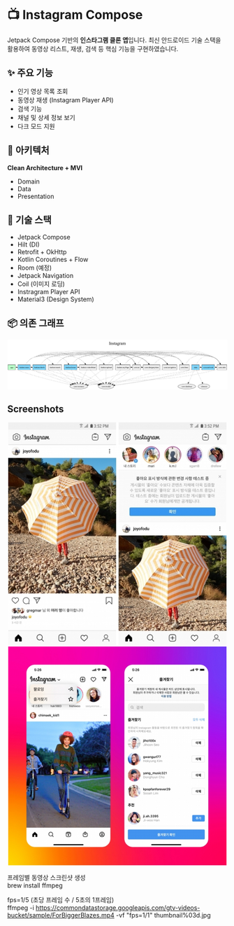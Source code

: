 # 📺 Instagram Compose

Jetpack Compose 기반의 **인스타그램 클론 앱**입니다. 최신 안드로이드 기술 스택을 활용하여 동영상 리스트, 재생, 검색 등 핵심 기능을 구현하였습니다.

## ✨ 주요 기능
- 인기 영상 목록 조회
- 동영상 재생 (Instagram Player API)
- 검색 기능
- 채널 및 상세 정보 보기
- 다크 모드 지원

## 🧱 아키텍처
**Clean Architecture + MVI**
- Domain
- Data
- Presentation

## 🧰 기술 스택
- Jetpack Compose
- Hilt (DI)
- Retrofit + OkHttp
- Kotlin Coroutines + Flow
- Room (예정)
- Jetpack Navigation
- Coil (이미지 로딩)
- Instragram Player API
- Material3 (Design System)

## 📦 의존 그래프
<p align="center">
  <img src="./project.dot.png" width="1000" alt="image">
</p>


## Screenshots
<p align="center">
  <img src="screenshots/1.jpg" width="500" alt="1">
  <img src="screenshots/2.jpg" width="500" alt="2">
</p>

프레임별 동영상 스크린샷 생성  
brew install ffmpeg  

fps=1/5 (초당 프레임 수 / 5초의 1프레임)  
ffmpeg -i https://commondatastorage.googleapis.com/gtv-videos-bucket/sample/ForBiggerBlazes.mp4 -vf "fps=1/1" thumbnail%03d.jpg


